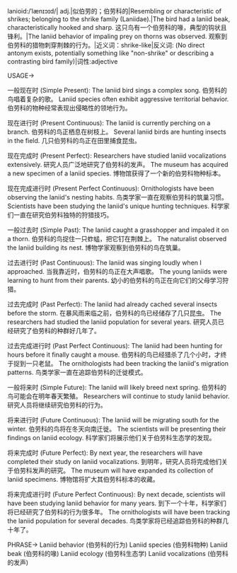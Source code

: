 lanioid:/ˈlænɪɔɪd/| adj.|似伯劳的；伯劳科的|Resembling or characteristic of shrikes; belonging to the shrike family (Laniidae).|The bird had a laniid beak, characteristically hooked and sharp.  这只鸟有一个伯劳科的喙，典型的钩状且锋利。|The laniid behavior of impaling prey on thorns was observed. 观察到伯劳科的猎物刺穿荆棘的行为。|近义词：shrike-like|反义词: (No direct antonym exists, potentially something like "non-shrike" or describing a contrasting bird family)|词性:adjective


USAGE->

一般现在时 (Simple Present):
The laniid bird sings a complex song.  伯劳科的鸟唱着复杂的歌。
Laniid species often exhibit aggressive territorial behavior.  伯劳科的物种经常表现出侵略性的领地行为。

现在进行时 (Present Continuous):
The laniid is currently perching on a branch.  伯劳科的鸟正栖息在树枝上。
Several laniid birds are hunting insects in the field.  几只伯劳科的鸟正在田里捕食昆虫。

现在完成时 (Present Perfect):
Researchers have studied laniid vocalizations extensively.  研究人员广泛地研究了伯劳科的发声。
The museum has acquired a new specimen of a laniid species.  博物馆获得了一个新的伯劳科物种标本。

现在完成进行时 (Present Perfect Continuous):
Ornithologists have been observing the laniid's nesting habits.  鸟类学家一直在观察伯劳科的筑巢习惯。
Scientists have been studying the laniid's unique hunting techniques.  科学家们一直在研究伯劳科独特的狩猎技巧。

一般过去时 (Simple Past):
The laniid caught a grasshopper and impaled it on a thorn.  伯劳科的鸟捉住一只蚱蜢，把它钉在荆棘上。
The naturalist observed the laniid building its nest.  博物学家观察到伯劳科的鸟在筑巢。

过去进行时 (Past Continuous):
The laniid was singing loudly when I approached.  当我靠近时，伯劳科的鸟正在大声唱歌。
The young laniids were learning to hunt from their parents.  幼小的伯劳科的鸟正在向它们的父母学习狩猎。

过去完成时 (Past Perfect):
The laniid had already cached several insects before the storm.  在暴风雨来临之前，伯劳科的鸟已经储存了几只昆虫。
The researchers had studied the laniid population for several years.  研究人员已经研究了伯劳科的种群好几年了。

过去完成进行时 (Past Perfect Continuous):
The laniid had been hunting for hours before it finally caught a mouse.  伯劳科的鸟已经猎杀了几个小时，才终于捉到一只老鼠。
The ornithologists had been tracking the laniid's migration patterns.  鸟类学家一直在追踪伯劳科的迁徙模式。

一般将来时 (Simple Future):
The laniid will likely breed next spring.  伯劳科的鸟可能会在明年春天繁殖。
Researchers will continue to study laniid behavior.  研究人员将继续研究伯劳科的行为。

将来进行时 (Future Continuous):
The laniid will be migrating south for the winter.  伯劳科的鸟将在冬天向南迁徙。
The scientists will be presenting their findings on laniid ecology.  科学家们将展示他们关于伯劳科生态学的发现。

将来完成时 (Future Perfect):
By next year, the researchers will have completed their study on laniid vocalizations.  到明年，研究人员将完成他们关于伯劳科发声的研究。
The museum will have expanded its collection of laniid specimens.  博物馆将扩大其伯劳科标本的收藏。


将来完成进行时 (Future Perfect Continuous):
By next decade, scientists will have been studying laniid behavior for many years.  到下一个十年，科学家们将已经研究了伯劳科的行为很多年。
The ornithologists will have been tracking the laniid population for several decades.  鸟类学家将已经追踪伯劳科的种群几十年了。

PHRASE->
Laniid behavior (伯劳科的行为)
Laniid species (伯劳科物种)
Laniid beak (伯劳科的喙)
Laniid ecology (伯劳科生态学)
Laniid vocalizations (伯劳科的发声)
